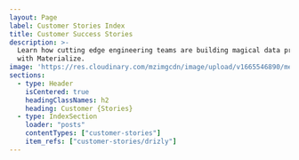 ```yaml
---
layout: Page
label: Customer Stories Index
title: Customer Success Stories
description: >-
  Learn how cutting edge engineering teams are building magical data products
  with Materialize.
image: 'https://res.cloudinary.com/mzimgcdn/image/upload/v1665546890/meta-home.webp'
sections:
  - type: Header
    isCentered: true
    headingClassNames: h2
    heading: Customer {Stories}
  - type: IndexSection
    loader: "posts"
    contentTypes: ["customer-stories"]
    item_refs: ["customer-stories/drizly"]
---
```

